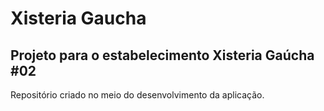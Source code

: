 # Xisteria Gaucha
 Projeto para o estabelecimento Xisteria Gaúcha #02
----------------------------------------------------------------
Repositório criado no meio do desenvolvimento da aplicação.